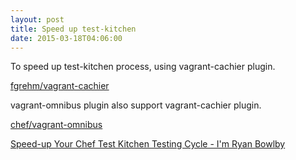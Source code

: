 ```yaml
---
layout: post
title: Speed up test-kitchen
date: 2015-03-18T04:06:00
---
```


To speed up test-kitchen process, using vagrant-cachier plugin.

[fgrehm/vagrant-cachier](https://github.com/fgrehm/vagrant-cachier "fgrehm/vagrant-cachier")

vagrant-omnibus plugin also support vagrant-cachier plugin.

[chef/vagrant-omnibus](https://github.com/chef/vagrant-omnibus "chef/vagrant-omnibus")

[Speed-up Your Chef Test Kitchen Testing Cycle - I'm Ryan Bowlby](http://ryanbowlby.com/blog/2014/11/26/speed-up-your-chef-test-kitchen-testing-cycle/ "Speed-up Your Chef Test Kitchen Testing Cycle - I'm Ryan Bowlby")
